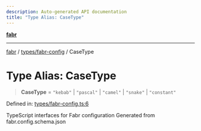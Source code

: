 ```yaml
---
description: Auto-generated API documentation
title: "Type Alias: CaseType"
---
```


[**fabr**](../../../README.md)

***

[fabr](../../../README.md) / [types/fabr-config](../README.md) / CaseType

# Type Alias: CaseType

> **CaseType** = `"kebab"` \| `"pascal"` \| `"camel"` \| `"snake"` \| `"constant"`

Defined in: [types/fabr-config.ts:6](https://github.com/yashjawale/fabr/blob/main/src/types/fabr-config.ts#L6)

TypeScript interfaces for Fabr configuration
Generated from fabr.config.schema.json
